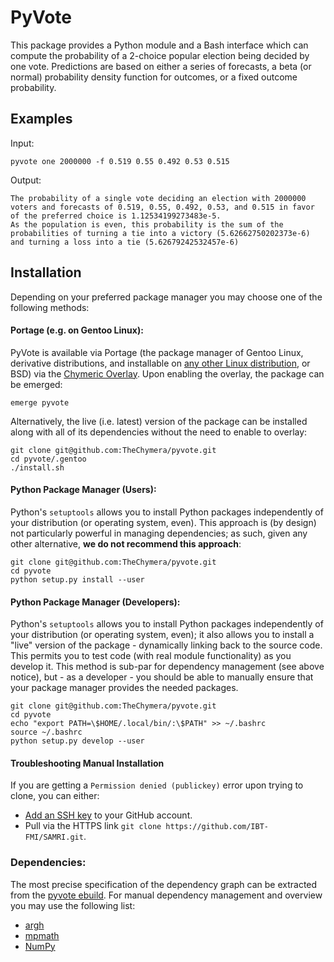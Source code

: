 # PyVote

This package provides a Python module and a Bash interface which can compute the probability of a 2-choice popular election being decided by one vote.
Predictions are based on either a series of forecasts, a beta (or normal) probability density function for outcomes, or a fixed outcome probability.

## Examples

Input:
```
pyvote one 2000000 -f 0.519 0.55 0.492 0.53 0.515
```

Output:
```
The probability of a single vote deciding an election with 2000000 voters and forecasts of 0.519, 0.55, 0.492, 0.53, and 0.515 in favor of the preferred choice is 1.12534199273483e-5.
As the population is even, this probability is the sum of the probabilities of turning a tie into a victory (5.62662750202373e-6) and turning a loss into a tie (5.62679242532457e-6)
```

## Installation

Depending on your preferred package manager you may choose one of the following methods:

#### Portage (e.g. on Gentoo Linux):
PyVote is available via Portage (the package manager of Gentoo Linux, derivative distributions, and installable on [any other Linux distribution](https://wiki.gentoo.org/wiki/Project:Prefix), or BSD) via the [Chymeric Overlay](https://github.com/TheChymera/overlay).
Upon enabling the overlay, the package can be emerged:

````
emerge pyvote
````

Alternatively, the live (i.e. latest) version of the package can be installed along with all of its dependencies without the need to enable to overlay:

```
git clone git@github.com:TheChymera/pyvote.git
cd pyvote/.gentoo
./install.sh
```

#### Python Package Manager (Users):
Python's `setuptools` allows you to install Python packages independently of your distribution (or operating system, even).
This approach is (by design) not particularly powerful in managing dependencies;
as such, given any other alternative, **we do not recommend this approach**:

````
git clone git@github.com:TheChymera/pyvote.git
cd pyvote
python setup.py install --user
````

#### Python Package Manager (Developers):
Python's `setuptools` allows you to install Python packages independently of your distribution (or operating system, even);
it also allows you to install a "live" version of the package - dynamically linking back to the source code.
This permits you to test code (with real module functionality) as you develop it.
This method is sub-par for dependency management (see above notice), but - as a developer - you should be able to manually ensure that your package manager provides the needed packages.

````
git clone git@github.com:TheChymera/pyvote.git
cd pyvote
echo "export PATH=\$HOME/.local/bin/:\$PATH" >> ~/.bashrc
source ~/.bashrc
python setup.py develop --user
````

#### Troubleshooting Manual Installation
If you are getting a `Permission denied (publickey)` error upon trying to clone, you can either:

* [Add an SSH key](https://help.github.com/articles/adding-a-new-ssh-key-to-your-github-account/) to your GitHub account.
* Pull via the HTTPS link `git clone https://github.com/IBT-FMI/SAMRI.git`.


### Dependencies:

The most precise specification of the dependency graph can be extracted from the [pyvote ebuild](.gentoo/dev-python/pyvote/pyvote-99999.ebuild).
For manual dependency management and overview you may use the following list:

* [argh](https://github.com/neithere/argh)
* [mpmath](http://mpmath.org/)
* [NumPy](http://www.numpy.org)

